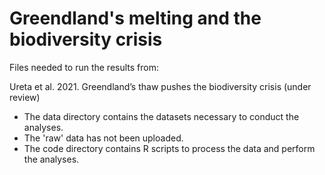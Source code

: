 # Greendland's melting and the biodiversity crisis
Files needed to run the results from:

Ureta et al. 2021. Greendland’s thaw pushes the biodiversity crisis (under review)

- The data directory contains the datasets necessary to conduct the analyses.
- The 'raw' data has not been uploaded.
- The code directory contains R scripts to process the data and perform the analyses.
